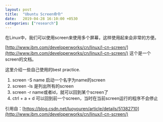 ```yaml
---
layout: post
title:  "Ubuntu Screen命令"
date:   2019-04-28 16:10:00 +0530
categories: ["research"]
---
```


在Linux中，我们可以使用screen来使用多个屏幕，这样使用起来会非常的方便。

[http://www.ibm.com/developerworks/cn/linux/l-cn-screen/](http://www.ibm.com/developerworks/cn/linux/l-cn-screen/)
这个是一个screen的文档。


这里介绍一些自己使用的best practice.

1. screen -S name 启动一个名字为name的screen
2. screen -ls 是列出所有的screen
3. screen -r name或者id，就可以回到某个screen了
4. ctrl + a + d 可以回到前一个screen，当时在当前screen运行的程序不会停止

引用自：[https://blog.csdn.net/luoyouren/article/details/51382710](http://www.ibm.com/developerworks/cn/linux/l-cn-screen/)